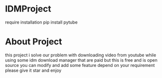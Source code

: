 # IDMProject

require installation 
pip install pytube

# About Project
this project i solve our problem with downloading video from youtube 
while using some idm download manager that are paid 
but this is free and is open source you can modify and add some feature depend on your requirement
please give it star and enjoy
